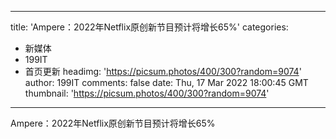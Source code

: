 
---
title: 'Ampere：2022年Netflix原创新节目预计将增长65%'
categories: 
 - 新媒体
 - 199IT
 - 首页更新
headimg: 'https://picsum.photos/400/300?random=9074'
author: 199IT
comments: false
date: Thu, 17 Mar 2022 18:00:45 GMT
thumbnail: 'https://picsum.photos/400/300?random=9074'
---

<div>   
Ampere：2022年Netflix原创新节目预计将增长65%  
</div>
            